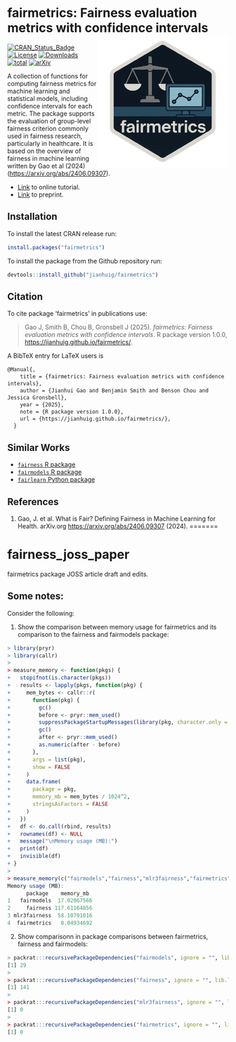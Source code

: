 # fairmetrics: Fairness evaluation metrics with confidence intervals  <a href='https://github.com/jianhuig/fairmetrics'><img src='https://raw.githubusercontent.com/jianhuig/fairmetrics/main/utils/png/hex_sticker.png' align="right" height="300" /></a>

[![CRAN_Status_Badge](https://www.r-pkg.org/badges/version/fairmetrics)](https://www.r-pkg.org/badges/version/fairmetrics)
[![License](https://img.shields.io/github/license/mashape/apistatus.svg)](http://choosealicense.com/licenses/mit/)
[![Downloads](https://cranlogs.r-pkg.org/badges/fairmetrics)](https://cran.rstudio.com/web/packages/fairmetrics/index.html)
[![total](https://cranlogs.r-pkg.org/badges/grand-total/fairmetrics)](https://shinyus.ipub.com/cranview/)
[![arXiv](https://img.shields.io/badge/arXiv-2406.09307-b31b1b.svg)](https://arxiv.org/abs/2406.09307)


A collection of functions for computing fairness metrics for machine learning and statistical models, including confidence intervals for each metric. The package supports the evaluation of group-level fairness criterion commonly used in fairness research, particularly in healthcare. It is based on the overview of fairness in machine learning written by Gao et al (2024) (https://arxiv.org/abs/2406.09307).

- [Link](https://jianhuig.github.io/fairmetrics/articles/fairmetrics.html) to online tutorial.
- [Link](https://arxiv.org/abs/2406.09307) to preprint.

## Installation

To install the latest CRAN release run: 

```r
install.packages("fairmetrics")
```

To install the package from the Github repository run: 

```r
devtools::install_github("jianhuig/fairmetrics")
```

## Citation 

To cite package ‘fairmetrics’ in publications use:

> Gao J,  Smith B, Chou B, Gronsbell J (2025). _fairmetrics: Fairness evaluation metrics with confidence intervals_. R package version 1.0.0, <https://jianhuig.github.io/fairmetrics/>.


A BibTeX entry for LaTeX users is

```
@Manual{,
    title = {fairmetrics: Fairness evaluation metrics with confidence intervals},
    author = {Jianhui Gao and Benjamin Smith and Benson Chou and Jessica Gronsbell},
    year = {2025},
    note = {R package version 1.0.0},
    url = {https://jianhuig.github.io/fairmetrics/},
  }
```

## Similar Works

- [`fairness` R package](https://github.com/kozodoi/fairness) 
- [`fairmodels` R package](https://github.com/ModelOriented/fairmodels)
- [`fairlearn` Python package](https://github.com/fairlearn/fairlearn)
  
## References

1. Gao, J. et al. What is Fair? Defining Fairness in Machine Learning for Health. arXiv.org https://arxiv.org/abs/2406.09307 (2024).
=======
# fairness_joss_paper

fairmetrics package JOSS article draft and edits.

## Some notes: 

Consider the following: 

1. Show the comparison between memory usage for fairmetrics and its comparison to the fairness and fairmodels package: 

```r
> library(pryr)
> library(callr)
> 
> measure_memory <- function(pkgs) {
+   stopifnot(is.character(pkgs))
+   results <- lapply(pkgs, function(pkg) {
+     mem_bytes <- callr::r(
+       function(pkg) {
+         gc()
+         before <- pryr::mem_used()
+         suppressPackageStartupMessages(library(pkg, character.only = TRUE))
+         gc()
+         after <- pryr::mem_used()
+         as.numeric(after - before)
+       },
+       args = list(pkg),
+       show = FALSE
+     )
+     data.frame(
+       package = pkg,
+       memory_mb = mem_bytes / 1024^2,
+       stringsAsFactors = FALSE
+     )
+   })
+   df <- do.call(rbind, results)
+   rownames(df) <- NULL
+   message("\nMemory usage (MB):")
+   print(df)
+   invisible(df)
+ }
> 
> measure_memory(c("fairmodels","fairness","mlr3fairness","fairmetrics"))
Memory usage (MB):
      package    memory_mb
1   fairmodels  17.02067566
2     fairness 117.61164856
3 mlr3fairness  58.10791016
4  fairmetrics   0.04934692
```

2. Show comparisonn in package comparisons between fairmetrics, fairness and fairmodels:

```r
> packrat:::recursivePackageDependencies("fairmodels", ignore = "", lib.loc = .libPaths()[1]) |> length()
[1] 29
> 
> packrat:::recursivePackageDependencies("fairness", ignore = "", lib.loc = .libPaths()[1]) |> length()
[1] 141
>
> packrat:::recursivePackageDependencies("mlr3fairness", ignore = "", lib.loc = .libPaths()[1]) |> length()
[1] 0
> 
> packrat:::recursivePackageDependencies("fairmetrics", ignore = "", lib.loc = .libPaths()[1]) |> length()
[1] 0
```
